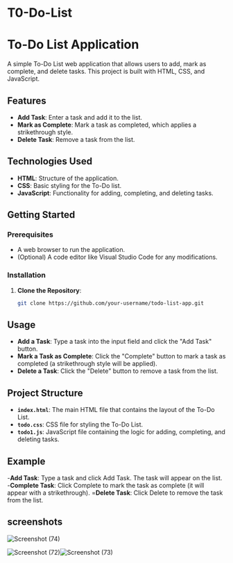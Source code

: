 # T0-Do-List
# To-Do List Application

A simple To-Do List web application that allows users to add, mark as complete, and delete tasks. This project is built with HTML, CSS, and JavaScript.

## Features

- **Add Task**: Enter a task and add it to the list.
- **Mark as Complete**: Mark a task as completed, which applies a strikethrough style.
- **Delete Task**: Remove a task from the list.

## Technologies Used

- **HTML**: Structure of the application.
- **CSS**: Basic styling for the To-Do list.
- **JavaScript**: Functionality for adding, completing, and deleting tasks.

## Getting Started

### Prerequisites

- A web browser to run the application.
- (Optional) A code editor like Visual Studio Code for any modifications.

### Installation

1. **Clone the Repository**: 

   ```bash
   git clone https://github.com/your-username/todo-list-app.git
   
## Usage
- **Add a Task**: Type a task into the input field and click the "Add Task" button.
- **Mark a Task as Complete**: Click the "Complete" button to mark a task as completed (a strikethrough style will be applied).
- **Delete a Task**: Click the "Delete" button to remove a task from the list.

## Project Structure

- **`index.html`**: The main HTML file that contains the layout of the To-Do List.
- **`todo.css`**: CSS file for styling the To-Do List.
- **`todo1.js`**: JavaScript file containing the logic for adding, completing, and deleting tasks.
## Example
-**Add Task**: Type a task and click Add Task. The task will appear on the list.
-**Complete Task**: Click Complete to mark the task as complete (it will appear with a strikethrough).
=**Delete Task**: Click Delete to remove the task from the list.
## screenshots
![Screenshot (74)](https://github.com/user-attachments/assets/aea6c540-f5e3-4557-9741-44fc89e249c7)

![Screenshot (72)](https://github.com/user-attachments/assets/31347775-0d3d-43df-947b-b4b43401d708)![Screenshot (73)](https://github.com/user-attachments/assets/a3504046-8507-4503-815d-7a21abe716f3)



